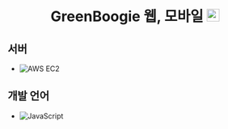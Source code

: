 <div align = "center"> <h1> GreenBoogie 웹, 모바일 <img width="25" alt="greenboogieboogie" src="https://github.com/zzizi6/sublindway_A/assets/103871252/1261bc77-4362-42be-ab6f-c132f0e4b9bc">
 </h1>  </div>

 
## 서버
  - ![AWS EC2](https://img.shields.io/badge/Server-AWS%20EC2-important)


## 개발 언어
- ![JavaScript](https://img.shields.io/badge/Language-JavaScript-yellow)
